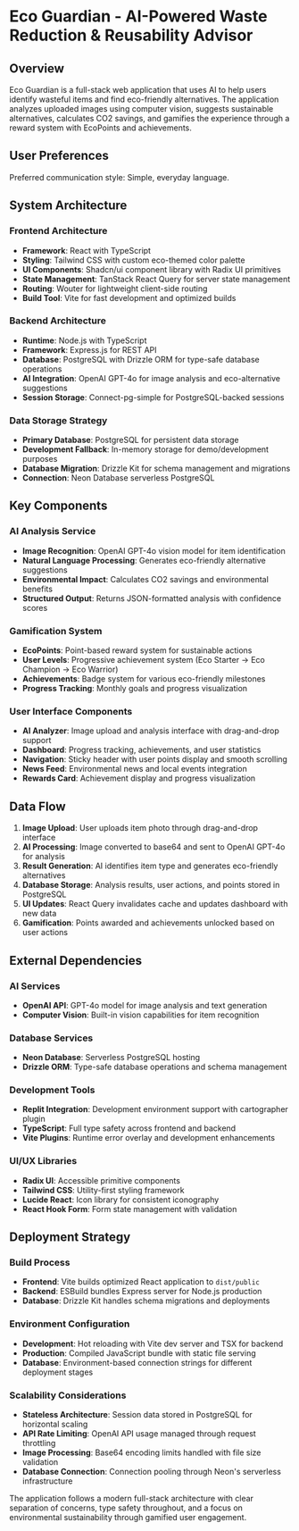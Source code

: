 # Eco Guardian - AI-Powered Waste Reduction & Reusability Advisor

## Overview

Eco Guardian is a full-stack web application that uses AI to help users identify wasteful items and find eco-friendly alternatives. The application analyzes uploaded images using computer vision, suggests sustainable alternatives, calculates CO2 savings, and gamifies the experience through a reward system with EcoPoints and achievements.

## User Preferences

Preferred communication style: Simple, everyday language.

## System Architecture

### Frontend Architecture
- **Framework**: React with TypeScript
- **Styling**: Tailwind CSS with custom eco-themed color palette
- **UI Components**: Shadcn/ui component library with Radix UI primitives
- **State Management**: TanStack React Query for server state management
- **Routing**: Wouter for lightweight client-side routing
- **Build Tool**: Vite for fast development and optimized builds

### Backend Architecture
- **Runtime**: Node.js with TypeScript
- **Framework**: Express.js for REST API
- **Database**: PostgreSQL with Drizzle ORM for type-safe database operations
- **AI Integration**: OpenAI GPT-4o for image analysis and eco-alternative suggestions
- **Session Storage**: Connect-pg-simple for PostgreSQL-backed sessions

### Data Storage Strategy
- **Primary Database**: PostgreSQL for persistent data storage
- **Development Fallback**: In-memory storage for demo/development purposes
- **Database Migration**: Drizzle Kit for schema management and migrations
- **Connection**: Neon Database serverless PostgreSQL

## Key Components

### AI Analysis Service
- **Image Recognition**: OpenAI GPT-4o vision model for item identification
- **Natural Language Processing**: Generates eco-friendly alternative suggestions
- **Environmental Impact**: Calculates CO2 savings and environmental benefits
- **Structured Output**: Returns JSON-formatted analysis with confidence scores

### Gamification System
- **EcoPoints**: Point-based reward system for sustainable actions
- **User Levels**: Progressive achievement system (Eco Starter → Eco Champion → Eco Warrior)
- **Achievements**: Badge system for various eco-friendly milestones
- **Progress Tracking**: Monthly goals and progress visualization

### User Interface Components
- **AI Analyzer**: Image upload and analysis interface with drag-and-drop support
- **Dashboard**: Progress tracking, achievements, and user statistics
- **Navigation**: Sticky header with user points display and smooth scrolling
- **News Feed**: Environmental news and local events integration
- **Rewards Card**: Achievement display and progress visualization

## Data Flow

1. **Image Upload**: User uploads item photo through drag-and-drop interface
2. **AI Processing**: Image converted to base64 and sent to OpenAI GPT-4o for analysis
3. **Result Generation**: AI identifies item type and generates eco-friendly alternatives
4. **Database Storage**: Analysis results, user actions, and points stored in PostgreSQL
5. **UI Updates**: React Query invalidates cache and updates dashboard with new data
6. **Gamification**: Points awarded and achievements unlocked based on user actions

## External Dependencies

### AI Services
- **OpenAI API**: GPT-4o model for image analysis and text generation
- **Computer Vision**: Built-in vision capabilities for item recognition

### Database Services
- **Neon Database**: Serverless PostgreSQL hosting
- **Drizzle ORM**: Type-safe database operations and schema management

### Development Tools
- **Replit Integration**: Development environment support with cartographer plugin
- **TypeScript**: Full type safety across frontend and backend
- **Vite Plugins**: Runtime error overlay and development enhancements

### UI/UX Libraries
- **Radix UI**: Accessible primitive components
- **Tailwind CSS**: Utility-first styling framework
- **Lucide React**: Icon library for consistent iconography
- **React Hook Form**: Form state management with validation

## Deployment Strategy

### Build Process
- **Frontend**: Vite builds optimized React application to `dist/public`
- **Backend**: ESBuild bundles Express server for Node.js production
- **Database**: Drizzle Kit handles schema migrations and deployments

### Environment Configuration
- **Development**: Hot reloading with Vite dev server and TSX for backend
- **Production**: Compiled JavaScript bundle with static file serving
- **Database**: Environment-based connection strings for different deployment stages

### Scalability Considerations
- **Stateless Architecture**: Session data stored in PostgreSQL for horizontal scaling
- **API Rate Limiting**: OpenAI API usage managed through request throttling
- **Image Processing**: Base64 encoding limits handled with file size validation
- **Database Connection**: Connection pooling through Neon's serverless infrastructure

The application follows a modern full-stack architecture with clear separation of concerns, type safety throughout, and a focus on environmental sustainability through gamified user engagement.